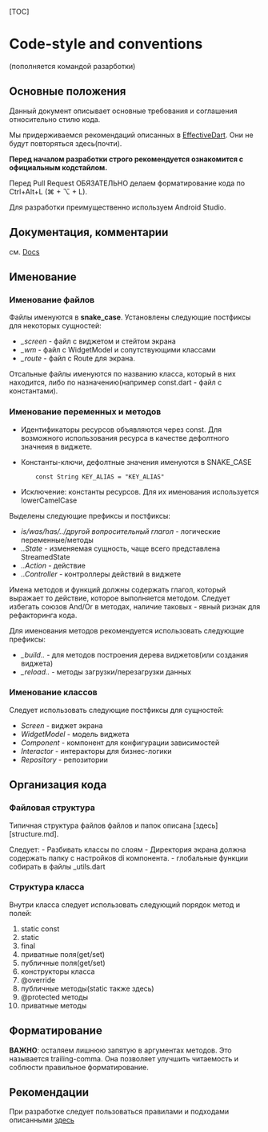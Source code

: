 [TOC]

# Code-style and conventions

(пополняется командой разарботки)

## Основные положения

Данный документ описывает основные требования и соглашения относительно стилю кода.

Мы придерживаемся рекомендаций описанных в [EffectiveDart](https://www.dartlang.org/guides/language/effective-dart). Они не будут повторяться здесь(почти).

**Перед началом разработки строго рекомендуется ознакомится с официальным кодстайлом.**

Перед Pull Request ОБЯЗАТЕЛЬНО делаем форматирование кода по Ctrl+Alt+L (⌘ + ⌥ + L).

Для разработки преимущественно используем Android Studio. 

## Документация, комментарии

см. [Docs](https://www.dartlang.org/guides/language/effective-dart/documentation)

## Именование

### Именование файлов

Файлы именуются в **snake_case**.
Установлены следующие постфиксы для некоторых сущностей:
- *_screen* - файл с виджетом и стейтом экрана
- *_wm* - файл с WidgetModel и сопутствующими классами
- *_route* - файл c Route для экрана.

Отсальные файлы именуются по названию класса, который в них находится, либо
по назначению(например const.dart - файл с константами).

### Именование переменных и методов

 - Идентификаторы ресурсов объявляются через const.
   Для возможного использования ресурса в качестве дефолтного значнеия в виджете.

 - Константы-ключи, дефолтные значения именуются в SNAKE_CASE
    ```
        const String KEY_ALIAS = "KEY_ALIAS"
    ```
 - Исключение: константы ресурсов. Для их именования используется lowerCamelCase
 
 Выделены следующие префиксы и постфиксы:
   - *is/was/has/../другой вопросительный глагол* - логические переменные/методы
   - *..State* - изменяемая сущность, чаще всего представлена StreamedState
   - *..Action* - действие
   - *..Controller* - контроллеры действий в виджете
   
 Имена методов и функций должны содержать глагол, который выражает то действие, 
 которое выполняется методом. Следует избегать союзов And/Or в методах,
 наличие таковых - явный ризнак для рефакторинга кода.
 
 Для именования методов рекомендуется использовать следующие префиксы:
 - *_build..* - для методов построения дерева виджетов(или создания виджета)
 - *_reload..* - методы загрузки/перезагрузки данных
 
### Именование классов

Следует использовать следующие постфиксы для сущностей:
- *Screen* - виджет экрана
- *WidgetModel* - модель виджета
- *Component* - компонент для конфигурации зависимостей
- *Interactor* - интеракторы для бизнес-логики
- *Repository* - репозитории

## Организация кода

### Файловая структура

Типичная структура файлов файлов и папок описана [здесь][structure.md].

Следует:
    - Разбивать классы по слоям
    - Директория экрана должна содержать папку с настройков di компонента.
    - глобальные функции собирать в файлы _utils.dart
    
### Структура класса

Внутри класса следует использовать следующий порядок метод и полей:
1. static const
1. static
1. final
1. приватные поля(get/set)
1. публичные поля(get/set)
1. конструкторы класса
1. @override
1. публичные методы(static также здесь)
1. @protected методы
1. приватные методы

## Форматирование

**ВАЖНО**: осталяем лишнюю запятую в аргументах методов. Это называется trailing-comma.
Она позволяет улучшить читаемость и соблюсти правильное форматирование.


## Рекомендации

При разработке следует пользоваться правилами и подходами описанными [здесь](https://www.dartlang.org/guides/language/effective-dart/design)



